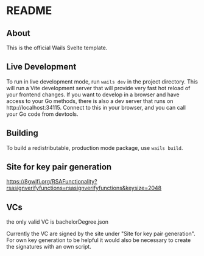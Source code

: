 # README

## About

This is the official Wails Svelte template.

## Live Development

To run in live development mode, run `wails dev` in the project directory. This will run a Vite development
server that will provide very fast hot reload of your frontend changes. If you want to develop in a browser
and have access to your Go methods, there is also a dev server that runs on http://localhost:34115. Connect
to this in your browser, and you can call your Go code from devtools.

## Building

To build a redistributable, production mode package, use `wails build`.

## Site for key pair generation

https://8gwifi.org/RSAFunctionality?rsasignverifyfunctions=rsasignverifyfunctions&keysize=2048

## VCs 
the only valid VC is bachelorDegree.json

Currently the VC are signed by the site under "Site for key pair generation". For own key generation to be helpful it would also be necessary to create the signatures with an own script.